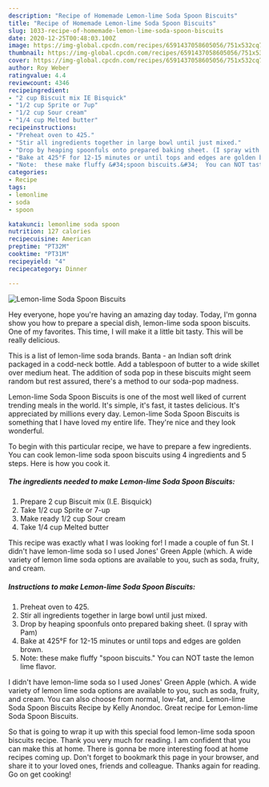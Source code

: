 ```yaml
---
description: "Recipe of Homemade Lemon-lime Soda Spoon Biscuits"
title: "Recipe of Homemade Lemon-lime Soda Spoon Biscuits"
slug: 1033-recipe-of-homemade-lemon-lime-soda-spoon-biscuits
date: 2020-12-25T00:48:03.100Z
image: https://img-global.cpcdn.com/recipes/6591437058605056/751x532cq70/lemon-lime-soda-spoon-biscuits-recipe-main-photo.jpg
thumbnail: https://img-global.cpcdn.com/recipes/6591437058605056/751x532cq70/lemon-lime-soda-spoon-biscuits-recipe-main-photo.jpg
cover: https://img-global.cpcdn.com/recipes/6591437058605056/751x532cq70/lemon-lime-soda-spoon-biscuits-recipe-main-photo.jpg
author: Roy Weber
ratingvalue: 4.4
reviewcount: 4346
recipeingredient:
- "2 cup Biscuit mix IE Bisquick"
- "1/2 cup Sprite or 7up"
- "1/2 cup Sour cream"
- "1/4 cup Melted butter"
recipeinstructions:
- "Preheat oven to 425."
- "Stir all ingredients together in large bowl until just mixed."
- "Drop by heaping spoonfuls onto prepared baking sheet. (I spray with Pam)"
- "Bake at 425°F for 12-15 minutes or until tops and edges are golden brown."
- "Note:  these make fluffy &#34;spoon biscuits.&#34;  You can NOT taste the lemon lime flavor."
categories:
- Recipe
tags:
- lemonlime
- soda
- spoon

katakunci: lemonlime soda spoon 
nutrition: 127 calories
recipecuisine: American
preptime: "PT32M"
cooktime: "PT31M"
recipeyield: "4"
recipecategory: Dinner

---
```



![Lemon-lime Soda Spoon Biscuits](https://img-global.cpcdn.com/recipes/6591437058605056/751x532cq70/lemon-lime-soda-spoon-biscuits-recipe-main-photo.jpg)

Hey everyone, hope you're having an amazing day today. Today, I'm gonna show you how to prepare a special dish, lemon-lime soda spoon biscuits. One of my favorites. This time, I will make it a little bit tasty. This will be really delicious.

This is a list of lemon-lime soda brands. Banta - an Indian soft drink packaged in a codd-neck bottle. Add a tablespoon of butter to a wide skillet over medium heat. The addition of soda pop in these biscuits might seem random but rest assured, there&#39;s a method to our soda-pop madness.

Lemon-lime Soda Spoon Biscuits is one of the most well liked of current trending meals in the world. It's simple, it's fast, it tastes delicious. It's appreciated by millions every day. Lemon-lime Soda Spoon Biscuits is something that I have loved my entire life. They're nice and they look wonderful.


To begin with this particular recipe, we have to prepare a few ingredients. You can cook lemon-lime soda spoon biscuits using 4 ingredients and 5 steps. Here is how you cook it.

<!--inarticleads1-->

##### The ingredients needed to make Lemon-lime Soda Spoon Biscuits:

1. Prepare 2 cup Biscuit mix (I.E. Bisquick)
1. Take 1/2 cup Sprite or 7-up
1. Make ready 1/2 cup Sour cream
1. Take 1/4 cup Melted butter


This recipe was exactly what I was looking for! I made a couple of fun St. I didn&#39;t have lemon-lime soda so I used Jones&#39; Green Apple (which. A wide variety of lemon lime soda options are available to you, such as soda, fruity, and cream. 

<!--inarticleads2-->

##### Instructions to make Lemon-lime Soda Spoon Biscuits:

1. Preheat oven to 425.
1. Stir all ingredients together in large bowl until just mixed.
1. Drop by heaping spoonfuls onto prepared baking sheet. (I spray with Pam)
1. Bake at 425°F for 12-15 minutes or until tops and edges are golden brown.
1. Note:  these make fluffy &#34;spoon biscuits.&#34;  You can NOT taste the lemon lime flavor.


I didn&#39;t have lemon-lime soda so I used Jones&#39; Green Apple (which. A wide variety of lemon lime soda options are available to you, such as soda, fruity, and cream. You can also choose from normal, low-fat, and. Lemon-lime Soda Spoon Biscuits Recipe by Kelly Anondoc. Great recipe for Lemon-lime Soda Spoon Biscuits. 

So that is going to wrap it up with this special food lemon-lime soda spoon biscuits recipe. Thank you very much for reading. I am confident that you can make this at home. There is gonna be more interesting food at home recipes coming up. Don't forget to bookmark this page in your browser, and share it to your loved ones, friends and colleague. Thanks again for reading. Go on get cooking!
